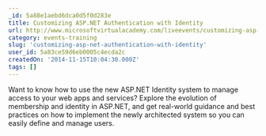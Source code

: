 ```yaml
---
_id: 5a88e1aebd6dca0d5f0d283e
title: Customizing ASP.NET Authentication with Identity
url: http://www.microsoftvirtualacademy.com/liveevents/customizing-asp-net-authentication-with-identity
category: events-training
slug: 'customizing-asp-net-authentication-with-identity'
user_id: 5a83ce59d6eb0005c4ecda2c
createdOn: '2014-11-15T10:04:30.000Z'
tags: []
---
```


Want to know how to use the new ASP.NET Identity system to manage access to your web apps and services? Explore the evolution of membership and identity in ASP.NET, and get real-world guidance and best practices on how to implement the newly architected system so you can easily define and manage users.
